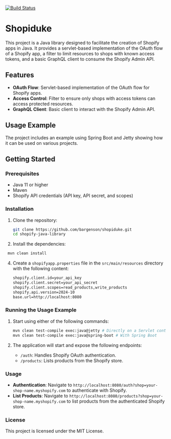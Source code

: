 [![Build Status](https://travis-ci.com/bargenson/shopiduke.svg?branch=main)](https://travis-ci.com/bargenson/shopiduke)

# Shopiduke

This project is a Java library designed to facilitate the creation of Shopify apps in Java. It provides a servlet-based implementation of the OAuth flow of a Shopify app, a filter to limit resources to shops with known access tokens, and a basic GraphQL client to consume the Shopify Admin API.

## Features

- **OAuth Flow**: Servlet-based implementation of the OAuth flow for Shopify apps.
- **Access Control**: Filter to ensure only shops with access tokens can access protected resources.
- **GraphQL Client**: Basic client to interact with the Shopify Admin API.

## Usage Example

The project includes an example using Spring Boot and Jetty showing how it can be used on various projects.

## Getting Started

### Prerequisites

- Java 11 or higher
- Maven
- Shopify API credentials (API key, API secret, and scopes)

### Installation

1. Clone the repository:
   ```sh
   git clone https://github.com/bargenson/shopiduke.git
   cd shopify-java-library
   ```

2. Install the dependencies:
  ```sh
   mvn clean install
  ```

4. Create a `shopifyapp.properties` file in the `src/main/resources` directory with the following content:
   ```sh
   shopify.client.id=your_api_key
   shopify.client.secret=your_api_secret
   shopify.client.scopes=read_products,write_products
   shopify.api.version=2024-10
   base.url=http://localhost:8080
   ```

### Running the Usage Example

1. Start using either of the following commands:
   ```sh
   mvn clean test-compile exec:java@jetty # Directly on a Servlet container
   mvn clean test-compile exec:java@spring-boot # With Spring Boot
   ```

2. The application will start and expose the following endpoints:
   - `/auth`: Handles Shopify OAuth authentication.
   - `/products`: Lists products from the Shopify store.

### Usage

- **Authentication**: Navigate to `http://localhost:8080/auth?shop=your-shop-name.myshopify.com` to authenticate with Shopify.
- **List Products**: Navigate to `http://localhost:8080/products?shop=your-shop-name.myshopify.com` to list products from the authenticated Shopify store.

### License

This project is licensed under the MIT License.
